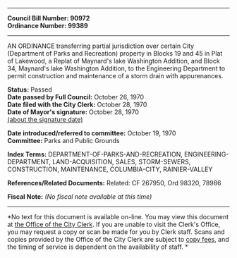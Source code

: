 * * * * *  
  
**Council Bill Number: [](#h0)[](#h2)90972**   
**Ordinance Number: 99389**  
  
* * * * *  
  
AN ORDINANCE transferring partial jurisdiction over certain City (Department of Parks and Recreation) property in Blocks 19 and 45 in Plat of Lakewood, a Replat of Maynard's lake Washington Addition, and Block 34, Maynard's lake Washington Addition, to the Engineering Department to permit construction and maintenance of a storm drain with appurenances.  
  
**Status:** Passed   
**Date passed by Full Council:** October 26, 1970   
**Date filed with the City Clerk:** October 28, 1970   
**Date of Mayor's signature:** October 28, 1970   
[(about the signature date)](/~public/approvaldate.htm)   
  
  
**Date introduced/referred to committee:** October 19, 1970   
**Committee:** Parks and Public Grounds   
  
**Index Terms:** DEPARTMENT-OF-PARKS-AND-RECREATION, ENGINEERING-DEPARTMENT, LAND-ACQUISITION, SALES, STORM-SEWERS, CONSTRUCTION, MAINTENANCE, COLUMBIA-CITY, RAINIER-VALLEY  
  
**References/Related Documents:** Related: CF 267950, Ord 98320, 78986  
  
**Fiscal Note:** *(No fiscal note available at this time)*  
  
* * * * *  
  
*No text for this document is available on-line. You may view this document at [the Office of the City Clerk](http://www.seattle.gov/leg/clerk/contactUs.htm). If you are unable to visit the Clerk's Office, you may request a copy or scan be made for you by Clerk staff. Scans and copies provided by the Office of the City Clerk are subject to [copy fees](http://clerk.seattle.gov/~public/clerkfees.htm), and the timing of service is dependent on the availability of staff. *  
  
  
